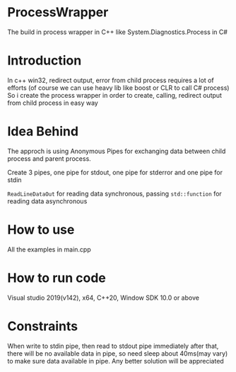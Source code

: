# ProcessWrapper
The build in process wrapper in C++ like System.Diagnostics.Process in C# 

# Introduction
In c++ win32, redirect output, error from child process requires a lot of efforts
(of course we can use heavy lib like boost or CLR to call C# process)
So i create the process wrapper in order to create, calling, redirect output from child process in easy way

# Idea Behind
The approch is using Anonymous Pipes for exchanging data between child process and parent process.

Create 3 pipes, one pipe for stdout, one pipe for stderror and one pipe for stdin

`ReadLineDataOut` for reading data synchronous, passing `std::function` for reading data asynchronous
# How to use
All the examples in main.cpp

# How to run code
Visual studio 2019(v142), x64, C++20, Window SDK 10.0 or above

# Constraints
When write to stdin pipe, then read to stdout pipe immediately after that, there will be no available data in pipe, so need sleep about 40ms(may vary) to make sure data available in pipe. Any better solution will be appreciated
